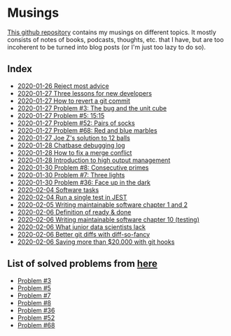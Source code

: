# Musings

[This github repository](https://github.com/Rainymood/musings) contains my musings on different topics. It mostly
consists of notes of books, podcasts, thoughts, etc. that I have, but are too
incoherent to be turned into blog posts (or I'm just too lazy to do so).

## Index

* [2020-01-26 Reject most advice](2020-01-26_reject-most-advice.md)
* [2020-01-27 Three lessons for new developers](2020-01-27_lessons-new-dev.md)
* [2020-01-27 How to revert a git commit](2020-01-27_revert-git-commit.md)
* [2020-01-27 Problem #3: The bug and the unit cube](2020-01-27_riddle-03-bug.md)
* [2020-01-27 Problem #5: 15:15](2020-01-27_riddle-05-clock.md)
* [2020-01-27 Problem #52: Pairs of socks](2020-01-27_riddle-52-socks.md)
* [2020-01-27 Problem #68: Red and blue marbles](2020-01-27_riddle-68-red-blue.md)
* [2020-01-27 Joe Z's solution to 12 balls](2020-01-27_12-balls-stackoverflow.md)
* [2020-01-28 Chatbase debugging log](2020-01-28_chatbase-debugging.md)
* [2020-01-28 How to fix a merge conflict](2020-01-28_fixing-merge-conflict.md)
* [2020-01-28 Introduction to high output management](2020-01-28_high-output-management-part-1.md)
* [2020-01-30 Problem #8: Consecutive primes](2020-01-30_riddle-08-prime.md)
* [2020-01-30 Problem #7: Three lights](2020-01-30_riddle-07-lights.md)
* [2020-01-30 Problem #36: Face up in the dark](2020-01-30_riddle-36-face-up.md)
* [2020-02-04 Software tasks](2020-02-04_software-tasks.md)
* [2020-02-04 Run a single test in JEST](2020-02-04_run-single-test-in-jest.md)
* [2020-02-05 Writing maintainable software chapter 1 and 2](2020-02-05_writing-maintainable-software.md)
* [2020-02-06 Definition of ready & done](2020-02-06_definition-of-ready-done.md)
* [2020-02-06 Writing maintainable software chapter 10 (testing)](2020-02-06_writing-maintainable-software-chapter-10-tests.md)
* [2020-02-06 What junior data scientists lack](2020-02-06_what-do-junior-data-scientists-lack.md)
* [2020-02-06 Better git diffs with diff-so-fancy](2020-02-06_better-diffs-with-diff-so-fancy.md)
* [2020-02-06 Saving more than $20.000 with git hooks](2020-02-06_bump-ver-pre-push-git-hook.md)

## List of solved problems from [here](http://puzzles.nigelcoldwell.co.uk/)

* [Problem #3](2020-01-27_riddle-03-bug.md)
* [Problem #5](2020-01-27_riddle-05-clock.md)
* [Problem #7](2020-01-30_riddle-07-lights.md)
* [Problem #8](2020-01-30_riddle-08-prime.md)
* [Problem #36](2020-01-30_riddle-36-face-up.md)
* [Problem #52](2020-01-27_riddle-52-socks.md)
* [Problem #68](2020-01-27_riddle-68-red-blue.md)